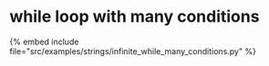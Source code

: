 # while loop with many conditions


{% embed include file="src/examples/strings/infinite_while_many_conditions.py" %}




